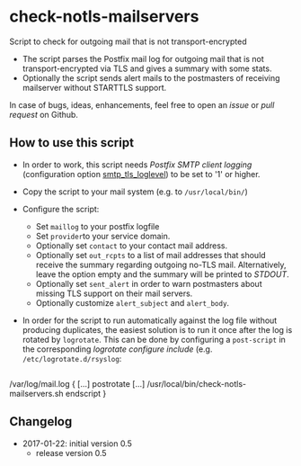 # check-notls-mailservers

Script to check for outgoing mail that is not transport-encrypted

* The script parses the Postfix mail log for outgoing mail that is not
  transport-encrypted via TLS and gives a summary with some stats.
* Optionally the script sends alert mails to the postmasters of receiving
  mailserver without STARTTLS support.

In case of bugs, ideas, enhancements, feel free to open an *issue* or *pull
request* on Github.

## How to use this script

* In order to work, this script needs *Postfix SMTP client logging*
  (configuration option [smtp_tls_loglevel](http://www.postfix.org/postconf.5.html#smtp_tls_loglevel))
  to be set to '1' or higher.
* Copy the script to your mail system (e.g. to ```/usr/local/bin/```)
* Configure the script:
  * Set ```maillog``` to your postfix logfile
  * Set ```provider```to your service domain.
  * Optionally set ```contact``` to your contact mail address.
  * Optionally set ```out_rcpts``` to a list of mail addresses that should
    receive the summary regarding outgoing no-TLS mail. Alternatively, leave
    the option empty and the summary will be printed to *STDOUT*.
  * Optionally set ```sent_alert``` in order to warn postmasters about missing
    TLS support on their mail servers.
  * Optionally customize ```alert_subject``` and ```alert_body```.

* In order for the script to run automatically against the log file without
  producing duplicates, the easiest solution is to run it once after the log
  is rotated by ```logrotate```. This can be done by configuring a
  ```post-script``` in the corresponding *logrotate configure include* (e.g.
  ```/etc/logrotate.d/rsyslog```:
  ```
/var/log/mail.log
{
	[...]
	postrotate
		[...]
		/usr/local/bin/check-notls-mailservers.sh
	endscript
}

## Changelog

* 2017-01-22: initial version 0.5
  * release version 0.5
